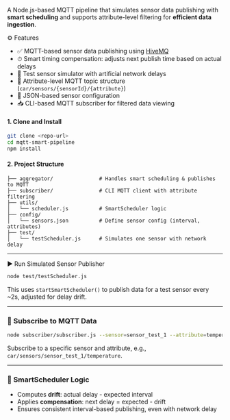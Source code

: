 A Node.js-based MQTT pipeline that simulates sensor data publishing with **smart scheduling** and supports attribute-level filtering for **efficient data ingestion**.

⚙️ Features

* ✅ MQTT-based sensor data publishing using [HiveMQ](http://broker.hivemq.com)
* ⏱ Smart timing compensation: adjusts next publish time based on actual delays
* 🧪 Test sensor simulator with artificial network delays
* 🎯 Attribute-level MQTT topic structure (`car/sensors/{sensorId}/{attribute}`)
* 💾 JSON-based sensor configuration
* 📥 CLI-based MQTT subscriber for filtered data viewing



#### 1. **Clone and Install**

```bash
git clone <repo-url>
cd mqtt-smart-pipeline
npm install
```

#### 2. **Project Structure**

```
├── aggregator/               # Handles smart scheduling & publishes to MQTT
├── subscriber/               # CLI MQTT client with attribute filtering
├── utils/
│   └── scheduler.js          # SmartScheduler logic
├── config/
│   └── sensors.json          # Define sensor config (interval, attributes)
├── test/
│   └── testScheduler.js      # Simulates one sensor with network delay
```

---

 ▶️ Run Simulated Sensor Publisher

```bash
node test/testScheduler.js
```

This uses `startSmartScheduler()` to publish data for a test sensor every \~2s, adjusted for delay drift.

---

### 📡 Subscribe to MQTT Data

```bash
node subscriber/subscriber.js --sensor=sensor_test_1 --attribute=temperature
```

Subscribe to a specific sensor and attribute, e.g., `car/sensors/sensor_test_1/temperature`.

---

### 🧠 SmartScheduler Logic

* Computes **drift**: actual delay - expected interval
* Applies **compensation**: next delay = expected - drift
* Ensures consistent interval-based publishing, even with network delay

